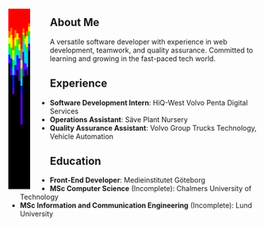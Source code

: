 <p align="center">
  <img alt="YOUR-ALT-TEXT" src="/bar.png" align="left" style="padding-right: 40px">
  
  ## About Me
  
  A versatile software developer with experience in web development, teamwork, and quality assurance. Committed to learning and growing in the fast-paced tech world.
  
  ## Experience
  
  - **Software Development Intern**: HiQ-West Volvo Penta Digital Services
  - **Operations Assistant**: Säve Plant Nursery
  - **Quality Assurance Assistant**: Volvo Group Trucks Technology, Vehicle Automation
  
  ## Education
  
  - **Front-End Developer**: Medieinstitutet Göteborg
  - **MSc Computer Science** (Incomplete): Chalmers University of Technology
  - **MSc Information and Communication Engineering** (Incomplete): Lund University
</p>
